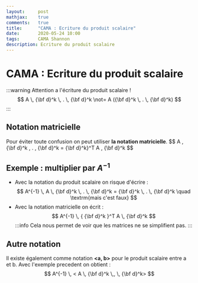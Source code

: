 ```yaml
---
layout:     post
mathjax:    true
comments:   true
title:      "CAMA : Ecriture du produit scalaire"
date:       2020-05-24 10:00
tags:       CAMA Shannon
description: Ecriture du produit scalaire
---
```


# CAMA : Ecriture du produit scalaire
:::warning
Attention a l'écriture du produit scalaire !
$$
A \, {\bf d}^k \, . \, {\bf d}^k  \not= A  ({\bf d}^k \, . \, {\bf d}^k)
$$
:::
## Notation matricielle
Pour éviter toute confusion on peut utiliser **la notation matricielle**.
$$
A \, {\bf d}^k \, . \, {\bf d}^k = {\bf d}^k}^T A \, {\bf d}^k
$$
## Exemple : multiplier par $A^{-1}$
* Avec la notation du produit scalaire on risque d'écrire : $$ A^{-1} \, A \, {\bf d}^k \, . \, {\bf d}^k = {\bf d}^k \, . \, {\bf d}^k \quad \textrm{mais c'est faux} $$
* Avec la notation matricielle on écrit : $$ A^{-1} \, { {\bf d}^k }^T A \, {\bf d}^k $$
:::info
Cela nous permet de voir que les matrices ne se simplifient pas.
:::
## Autre notation
Il existe également comme notation **<a, b>** pour le produit scalaire entre a et b. Avec l'exemple precedent on obtient : 
$$
A^{-1} \, < A \, {\bf d}^k \,, \, {\bf d}^k> 
$$

